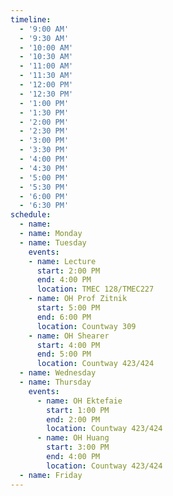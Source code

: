 ```yaml
---
timeline:
  - '9:00 AM'
  - '9:30 AM'
  - '10:00 AM'
  - '10:30 AM'
  - '11:00 AM'
  - '11:30 AM'
  - '12:00 PM'
  - '12:30 PM'
  - '1:00 PM'
  - '1:30 PM'
  - '2:00 PM'
  - '2:30 PM'
  - '3:00 PM'
  - '3:30 PM'
  - '4:00 PM'
  - '4:30 PM'
  - '5:00 PM'
  - '5:30 PM'
  - '6:00 PM'
  - '6:30 PM'
schedule:
  - name: 
  - name: Monday
  - name: Tuesday
    events:
    - name: Lecture
      start: 2:00 PM
      end: 4:00 PM
      location: TMEC 128/TMEC227
    - name: OH Prof Zitnik
      start: 5:00 PM
      end: 6:00 PM
      location: Countway 309
    - name: OH Shearer
      start: 4:00 PM
      end: 5:00 PM
      location: Countway 423/424
  - name: Wednesday
  - name: Thursday
    events:
      - name: OH Ektefaie
        start: 1:00 PM
        end: 2:00 PM
        location: Countway 423/424
      - name: OH Huang
        start: 3:00 PM
        end: 4:00 PM
        location: Countway 423/424
  - name: Friday
---
```

